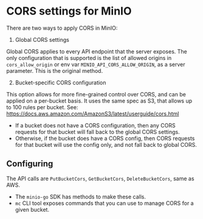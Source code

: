 # CORS settings for MinIO

There are two ways to apply CORS in MinIO:

1. Global CORS settings

Global CORS applies to every API endpoint that the server exposes. The only configuration that is supported is the list of allowed origins in `cors_allow_origin` or env var `MINIO_API_CORS_ALLOW_ORIGIN`, as a server parameter. This is the original method.

2. Bucket-specific CORS configuration

This option allows for more fine-grained control over CORS, and can be applied on a per-bucket basis. It uses the same spec as S3, that allows up to 100 rules per bucket. See: https://docs.aws.amazon.com/AmazonS3/latest/userguide/cors.html

- If a bucket does not have a CORS configuration, then any CORS requests for that bucket will fall back to the global CORS settings.
- Otherwise, if the bucket does have a CORS config, then CORS requests for that bucket will use the config only, and not fall back to global CORS.

## Configuring

The API calls are `PutBucketCors`, `GetBucketCors`, `DeleteBucketCors`, same as AWS.

- The `minio-go` SDK has methods to make these calls.
- `mc` CLI tool exposes commands that you can use to manage CORS for a given bucket.
